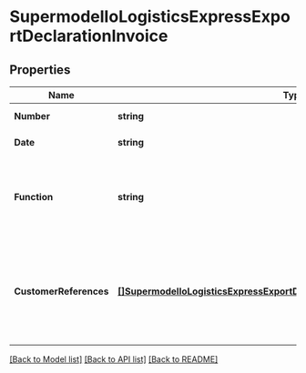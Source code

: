 # SupermodelIoLogisticsExpressExportDeclarationInvoice

## Properties
Name | Type | Description | Notes
------------ | ------------- | ------------- | -------------
**Number** | **string** | Please enter commercial invoice number | [default to null]
**Date** | **string** | Please enter commercial invoice date | [default to null]
**Function** | **string** | Please provide the purpose was the document details captured and are planned to be used. Note: export and import is only applicable for approve Sale In Transit customers | [default to null]
**CustomerReferences** | [**[]SupermodelIoLogisticsExpressExportDeclarationInvoiceCustomerReferences**](supermodelIoLogisticsExpressExportDeclaration_invoice_customerReferences.md) | Please provide the customer references at invoice level.   Note: customerReference/0/value with typeCode &#x27;CU&#x27; is mandatory if using POST method and no shipmentTrackingNumber is provided in request. | [optional] [default to null]

[[Back to Model list]](../README.md#documentation-for-models) [[Back to API list]](../README.md#documentation-for-api-endpoints) [[Back to README]](../README.md)

